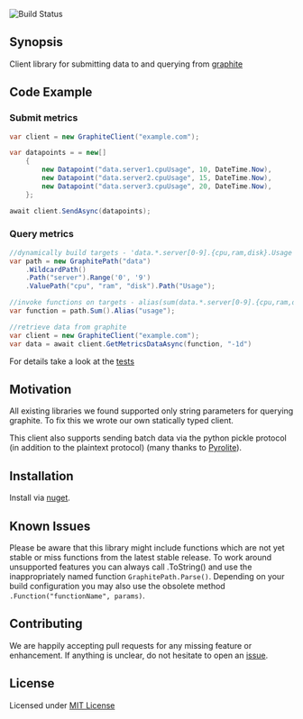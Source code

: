 ![Build Status](https://ahdde.visualstudio.com/_apis/public/build/definitions/c46377a0-ba14-4eb7-9145-b950c0883320/2/badge)

## Synopsis

Client library for submitting data to and querying from [graphite](https://github.com/graphite-project/graphite-web)

## Code Example
### Submit metrics
```csharp
var client = new GraphiteClient("example.com");

var datapoints = = new[]
    {
        new Datapoint("data.server1.cpuUsage", 10, DateTime.Now),
        new Datapoint("data.server2.cpuUsage", 15, DateTime.Now),
        new Datapoint("data.server3.cpuUsage", 20, DateTime.Now),
    };

await client.SendAsync(datapoints);
```

### Query metrics
```csharp
//dynamically build targets - 'data.*.server[0-9].{cpu,ram,disk}.Usage'
var path = new GraphitePath("data")
    .WildcardPath()
    .Path("server").Range('0', '9')
    .ValuePath("cpu", "ram", "disk").Path("Usage");

//invoke functions on targets - alias(sum(data.*.server[0-9].{cpu,ram,disk}.Usage),"usage")
var function = path.Sum().Alias("usage");

//retrieve data from graphite
var client = new GraphiteClient("example.com");
var data = await client.GetMetricsDataAsync(function, "-1d")
```

For details take a look at the [tests](https://github.com/ahdde/graphite.net/blob/master/Graphite.Test/GraphitePathTest.cs)

## Motivation

All existing libraries we found supported only string parameters for querying graphite. To fix this we wrote our own statically typed client.

This client also supports sending batch data via the python pickle protocol (in addition to the plaintext protocol) (many thanks to [Pyrolite](https://github.com/irmen/Pyrolite)).

## Installation

Install via [nuget](https://www.nuget.org/packages/ahd.Graphite).

## Known Issues

Please be aware that this library might include functions which are not yet stable or miss functions from the latest stable release. To work around unsupported features you can always call .ToString() and use the inappropriately named function `GraphitePath.Parse()`. Depending on your build configuration you may also use the obsolete method `.Function("functionName", params)`.

## Contributing

We are happily accepting pull requests for any missing feature or enhancement. If anything is unclear, do not hesitate to open an [issue](https://github.com/ahdde/graphite.net/issues/new).

## License

Licensed under [MIT License](https://github.com/ahdde/graphite.net/blob/master/LICENSE.md)
